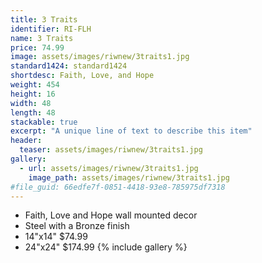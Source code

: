 ```yaml
---
title: 3 Traits
identifier: RI-FLH
name: 3 Traits
price: 74.99
image: assets/images/riwnew/3traits1.jpg
standard1424: standard1424
shortdesc: Faith, Love, and Hope
weight: 454
height: 16
width: 48
length: 48
stackable: true
excerpt: "A unique line of text to describe this item"
header:
  teaser: assets/images/riwnew/3traits1.jpg
gallery:
  - url: assets/images/riwnew/3traits1.jpg
    image_path: assets/images/riwnew/3traits1.jpg
#file_guid: 66edfe7f-0851-4418-93e8-785975df7318
---
```



- Faith, Love and Hope wall mounted decor
- Steel with a Bronze finish
- 14"x14" $74.99
- 24"x24" $174.99
{% include gallery %}
